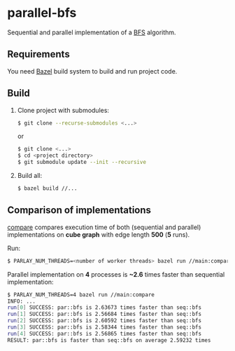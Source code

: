 # parallel-bfs

Sequential and parallel implementation of a [BFS](https://en.wikipedia.org/wiki/Breadth-first_search) algorithm.

## Requirements

You need [Bazel](https://bazel.build/) build system to build and run project code.

## Build

1. Clone project with submodules:

   ```sh
   $ git clone --recurse-submodules <...>
   ```

   or

   ```sh
   $ git clone <...>
   $ cd <project directory>
   $ git submodule update --init --recursive
   ```

2. Build all:

   ```sh
   $ bazel build //...
   ```

## Comparison of implementations

[compare](./main/compare.cc) compares execution time of both (sequential and parallel) implementations on **cube graph** with edge length **500** (**5** runs).

Run:

```sh
$ PARLAY_NUM_THREADS=<number of worker threads> bazel run //main:compare
```

Parallel implementation on **4** processes is **~2.6** times faster than sequential implementation:

```sh
$ PARLAY_NUM_THREADS=4 bazel run //main:compare
INFO: ...
run[0] SUCCESS: par::bfs is 2.63673 times faster than seq::bfs
run[1] SUCCESS: par::bfs is 2.56684 times faster than seq::bfs
run[2] SUCCESS: par::bfs is 2.60592 times faster than seq::bfs
run[3] SUCCESS: par::bfs is 2.58344 times faster than seq::bfs
run[4] SUCCESS: par::bfs is 2.56865 times faster than seq::bfs
RESULT: par::bfs is faster than seq::bfs on average 2.59232 times
```